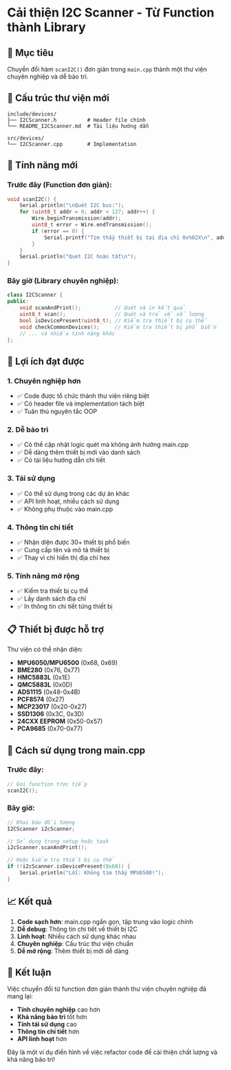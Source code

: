 # Cải thiện I2C Scanner - Từ Function thành Library

## 🎯 Mục tiêu
Chuyển đổi hàm `scanI2C()` đơn giản trong `main.cpp` thành một thư viện chuyên nghiệp và dễ bảo trì.

## 📁 Cấu trúc thư viện mới

```
include/devices/
├── I2CScanner.h          # Header file chính
└── README_I2CScanner.md  # Tài liệu hướng dẫn

src/devices/
└── I2CScanner.cpp        # Implementation
```

## 🔧 Tính năng mới

### Trước đây (Function đơn giản):
```cpp
void scanI2C() {
    Serial.println("\nQuét I2C bus:");
    for (uint8_t addr = 0; addr < 127; addr++) {
        Wire.beginTransmission(addr);
        uint8_t error = Wire.endTransmission();
        if (error == 0) {
            Serial.printf("Tìm thấy thiết bị tại địa chỉ 0x%02X\n", addr);
        }
    }
    Serial.println("Quét I2C hoàn tất\n");
}
```

### Bây giờ (Library chuyên nghiệp):
```cpp
class I2CScanner {
public:
    void scanAndPrint();           // Quét và in kết quả
    uint8_t scan();                // Quét và trả về số lượng
    bool isDevicePresent(uint8_t); // Kiểm tra thiết bị cụ thể
    void checkCommonDevices();     // Kiểm tra thiết bị phổ biến
    // ... và nhiều tính năng khác
};
```

## 🚀 Lợi ích đạt được

### 1. **Chuyên nghiệp hơn**
- ✅ Code được tổ chức thành thư viện riêng biệt
- ✅ Có header file và implementation tách biệt
- ✅ Tuân thủ nguyên tắc OOP

### 2. **Dễ bảo trì**
- ✅ Có thể cập nhật logic quét mà không ảnh hưởng main.cpp
- ✅ Dễ dàng thêm thiết bị mới vào danh sách
- ✅ Có tài liệu hướng dẫn chi tiết

### 3. **Tái sử dụng**
- ✅ Có thể sử dụng trong các dự án khác
- ✅ API linh hoạt, nhiều cách sử dụng
- ✅ Không phụ thuộc vào main.cpp

### 4. **Thông tin chi tiết**
- ✅ Nhận diện được 30+ thiết bị phổ biến
- ✅ Cung cấp tên và mô tả thiết bị
- ✅ Thay vì chỉ hiển thị địa chỉ hex

### 5. **Tính năng mở rộng**
- ✅ Kiểm tra thiết bị cụ thể
- ✅ Lấy danh sách địa chỉ
- ✅ In thông tin chi tiết từng thiết bị

## 📋 Thiết bị được hỗ trợ

Thư viện có thể nhận diện:
- **MPU6050/MPU6500** (0x68, 0x69)
- **BME280** (0x76, 0x77) 
- **HMC5883L** (0x1E)
- **QMC5883L** (0x0D)
- **ADS1115** (0x48-0x4B)
- **PCF8574** (0x27)
- **MCP23017** (0x20-0x27)
- **SSD1306** (0x3C, 0x3D)
- **24CXX EEPROM** (0x50-0x57)
- **PCA9685** (0x70-0x77)

## 🔄 Cách sử dụng trong main.cpp

### Trước đây:
```cpp
// Gọi function trực tiếp
scanI2C();
```

### Bây giờ:
```cpp
// Khai báo đối tượng
I2CScanner i2cScanner;

// Sử dụng trong setup hoặc task
i2cScanner.scanAndPrint();

// Hoặc kiểm tra thiết bị cụ thể
if (!i2cScanner.isDevicePresent(0x68)) {
    Serial.println("Lỗi: Không tìm thấy MPU6500!");
}
```

## 📈 Kết quả

1. **Code sạch hơn**: main.cpp ngắn gọn, tập trung vào logic chính
2. **Dễ debug**: Thông tin chi tiết về thiết bị I2C
3. **Linh hoạt**: Nhiều cách sử dụng khác nhau
4. **Chuyên nghiệp**: Cấu trúc thư viện chuẩn
5. **Dễ mở rộng**: Thêm thiết bị mới dễ dàng

## 🎉 Kết luận

Việc chuyển đổi từ function đơn giản thành thư viện chuyên nghiệp đã mang lại:
- **Tính chuyên nghiệp** cao hơn
- **Khả năng bảo trì** tốt hơn
- **Tính tái sử dụng** cao
- **Thông tin chi tiết** hơn
- **API linh hoạt** hơn

Đây là một ví dụ điển hình về việc refactor code để cải thiện chất lượng và khả năng bảo trì! 